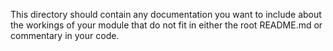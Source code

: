 This directory should contain any documentation you want to include about the
workings of your module that do not fit in either the root README.md or 
commentary in your code. 
